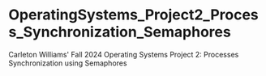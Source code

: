 # OperatingSystems_Project2_Process_Synchronization_Semaphores
Carleton Williams'  Fall 2024 Operating Systems Project 2:  Processes Synchronization using Semaphores
